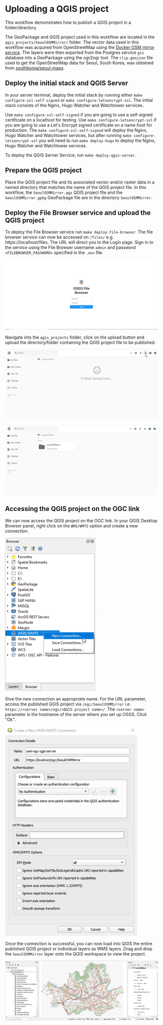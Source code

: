 # Uploading a QGIS project

This workflow demonstrates how to publish a QGIS project in a folder/directory.

The GeoPackage  and QGIS project used in this workflow are located in the `qgis_projects/SeoulOSMMirror/` folder. The vector data used in this workflow was acquired from OpenStreetMap using the [Docker OSM mirror service](https://kartoza.github.io/osgs/workflows/create-osm-mirror-in-database.html). The layers were then exported from the Postgres service `gis` database into a GeoPackage using the ogr2ogr tool. The `clip.geojson` file used to get the OpenStreetMap data for Seoul, South Korea, was obtained from [southkorea/seoul-maps](https://github.com/southkorea/seoul-maps/blob/master/juso/2015/json/seoul_municipalities_geo_simple.json).

## Deploy the initial stack and QGIS Server

In your server terminal, deploy the initial stack by running either `make configure-ssl-self-signed` or `make configure-letsencrypt-ssl`. The initial stack consists of the Nginx, Hugo Watcher and Watchtower services.

Use `make configure-ssl-self-signed` if you are going to use a self-signed certificate on a localhost for testing. Use `make configure-letsencrypt-ssl` if you are going to use a Let's Encrypt signed certificate on a name host for production. The `make configure-ssl-self-signed` will deploy the Nginx, Hugo Watcher and Watchtower services, but after running `make configure-letsencrypt-ssl` you will need to run `make deploy-hugo` to deploy the Nginx, Hugo Watcher and Watchtower services.

To deploy the QGIS Server Service, run `make deploy-qgis-server`.

## Prepare the QGIS project

Place the QGIS project file and its associated vector and/or raster data in a named directory that matches the name of the QGIS project file. In this workflow, the `SeoulOSMMirror.qgz` QGIS project file and the `SeoulOSMMirror.gpkg` GeoPackage file are in the directory `SeoulOSMMirror`.

## Deploy the File Browser service and upload the QGIS project

To deploy the File Browser service run `make deploy-file-browser`. The file browser service can now be accessed on `/files/` e.g. https://localhost/files. The URL will direct you to the Login page. Sign in to the service using the File Browser username `admin` and password `<FILEBROWSER_PASSWORD>` specified in the `.env` file.

![Log in Page](../img/file-browser-1.png)

Navigate into the `qgis_projects` folder, click on the upload button and upload the directory/folder containing the QGIS project file to be published.

![Upload QGIS Project](../img/upload-qgis-project-1.png)

![Upload QGIS Project](../img/upload-qgis-project-2.png)

## Accessing the QGIS project on the OGC link

We can now access the QGIS project on the OGC link. In your QGIS Desktop Browser panel, right click on the `WMS/WMTS` option and create a new connection.

![New WMS Connection](../img/upload-qgis-project-3.png)

Give the new connection an appropriate name. For the URL parameter, access the published QGIS project via `/ogc/SeoulOSMMirror` i.e. `https://<server name>/ogc/<QGIS project name>/`. The `<server name>` parameter is the hostname of the server where you set up OSGS. Click "Ok".

![New WMS Connection](../img/upload-qgis-project-4.png)

Once the connection is successful, you can now load into QGIS the entire published QGIS project or individual layers as WMS layers. Drag and drop the `SeoulOSMMirror` layer onto the QGIS workspace to view the project.

![Published QGIS Project](../img/upload-qgis-project-5.png)